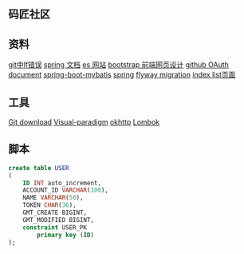 ## 码匠社区

## 资料
[git中lf错误](https://www.cnblogs.com/sminocence/p/9357209.html)
[spring 文档](https://spring.io/guides/gs/serving-web-content/)
[es 网站](https://elasticsearch.cn/)
[bootstrap 前端网页设计](https://v3.bootcss.com/css/)
[github OAuth document](https://developer.github.com/apps/building-oauth-apps/creating-an-oauth-app/)
[spring-boot-mybatis](http://mybatis.org/spring-boot-starter/mybatis-spring-boot-autoconfigure/)
[spring](https://docs.spring.io/spring-boot/docs/2.0.0.RC1/reference/htmlsingle/#boot-features-embedded-database-support)
[flyway migration](https://flywaydb.org/getstarted/why)
[index list页面](https://www.thymeleaf.org/doc/tutorials/3.0/usingthymeleaf.html#using-theach)

## 工具
[Git download](https://git-scm.com/)
[Visual-paradigm](https://www.visual-paradigm.com/cn/)
[okhttp](https://square.github.io/okhttp/)
[Lombok](https://projectlombok.org)
## 脚本
```sql
create table USER
(
	ID INT auto_increment,
	ACCOUNT_ID VARCHAR(100),
	NAME VARCHAR(50),
	TOKEN CHAR(36),
	GMT_CREATE BIGINT,
	GMT_MODIFIED BIGINT,
	constraint USER_PK
		primary key (ID)
);



```
